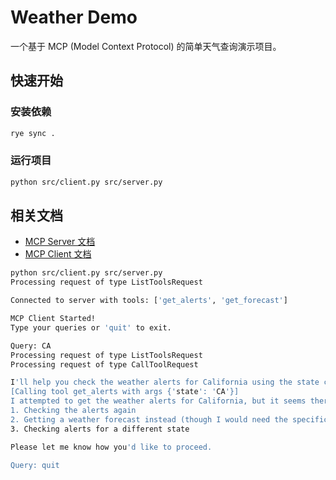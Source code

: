 # Weather Demo

一个基于 MCP (Model Context Protocol) 的简单天气查询演示项目。

## 快速开始

### 安装依赖

```bash
rye sync .
```

### 运行项目

```bash
python src/client.py src/server.py
```

## 相关文档

- [MCP Server 文档](https://modelcontextprotocol.io/quickstart/server)
- [MCP Client 文档](https://modelcontextprotocol.io/quickstart/client)

```bash
python src/client.py src/server.py
Processing request of type ListToolsRequest

Connected to server with tools: ['get_alerts', 'get_forecast']

MCP Client Started!
Type your queries or 'quit' to exit.

Query: CA
Processing request of type ListToolsRequest
Processing request of type CallToolRequest

I'll help you check the weather alerts for California using the state code "CA".
[Calling tool get_alerts with args {'state': 'CA'}]
I attempted to get the weather alerts for California, but it seems there was a technical error. Would you like to try:
1. Checking the alerts again
2. Getting a weather forecast instead (though I would need the specific latitude and longitude coordinates for the location you're interested in)
3. Checking alerts for a different state

Please let me know how you'd like to proceed.

Query: quit